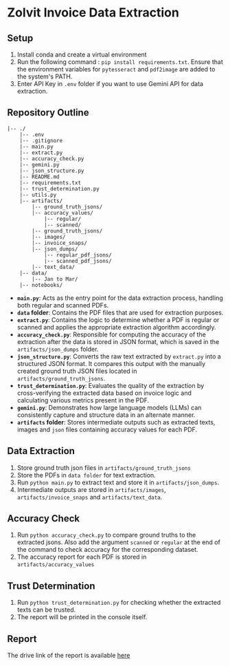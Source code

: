 # Zolvit Invoice Data Extraction 
## Setup 
1. Install conda and create a virtual environment
2. Run the following command : `pip install requirements.txt`. Ensure that the environment variables for `pytesseract` and `pdf2image` are added to the system's PATH.
3. Enter API Key in `.env` folder if you want to use Gemini API for data extraction.

## Repository Outline
```
|-- ./
    |-- .env
    |-- .gitignore
    |-- main.py
    |-- extract.py
    |-- accuracy_check.py
    |-- gemini.py
    |-- json_structure.py
    |-- README.md
    |-- requirements.txt
    |-- trust_determination.py
    |-- utils.py
    |-- artifacts/
        |-- ground_truth_jsons/
        |-- accuracy_values/
            |-- regular/
            |-- scanned/
        |-- ground_truth_jsons/
        |-- images/
        |-- invoice_snaps/
        |-- json_dumps/
            |-- regular_pdf_jsons/
            |-- scanned_pdf_jsons/
        |-- text_data/
    |-- data/
        |-- Jan to Mar/
    |-- notebooks/
```
- **`main.py`**: Acts as the entry point for the data extraction process, handling both regular and scanned PDFs.
- **`data` folder**: Contains the PDF files that are used for extraction purposes.
- **`extract.py`**: Contains the logic to determine whether a PDF is regular or scanned and applies the appropriate extraction algorithm accordingly.
- **`accuracy_check.py`**: Responsible for computing the accuracy of the extraction after the data is stored in JSON format, which is saved in the `artifacts/json_dumps` folder.
- **`json_structure.py`**: Converts the raw text extracted by `extract.py` into a structured JSON format. It compares this output with the manually created ground truth JSON files located in `artifacts/ground_truth_jsons`.
- **`trust_determination.py`**: Evaluates the quality of the extraction by cross-verifying the extracted data based on invoice logic and calculating various metrics present in the PDF.
- **`gemini.py`**: Demonstrates how large language models (LLMs) can consistently capture and structure data in an alternate manner.
- **`artifacts` folder**: Stores intermediate outputs such as extracted texts, images and `json` files containing accuracy values for each PDF.

## Data Extraction
1. Store ground truth json files in `artifacts/ground_truth_jsons`
2. Store the PDFs in `data folder` for text extraction.
3. Run `python main.py` to extract text and store it in `artifacts/json_dumps`. 
4. Intermediate outputs are stored in `artifacts/images`, `artifacts/invoice_snaps` and `artifacts/text_data`.

## Accuracy Check
1. Run `python accuracy_check.py` to compare ground truths to the extracted jsons. Also add the argument `scanned` or `regular` at the end of the command to check accuracy for the corresponding dataset.
2. The accuracy report for each PDF is stored in `artifacts/accuracy_values`

## Trust Determination
1. Run `python trust_determination.py` for checking whether the extracted texts can be trusted.
2. The report will be printed in the console itself. 

## Report
The drive link of the report is available [here](https://drive.google.com/drive/folders/1cmJV_mq7puPGfpuc1Y0tH-97zEge0dYc?usp=sharing)
